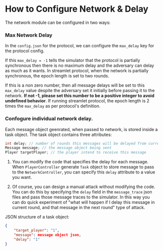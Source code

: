 # How to Configure Network & Delay

The network module can be configured in two ways:

### Max Network Delay
In the `config.json` for the protocol, we can configure the `max_delay` key for the protocol config.

If this `max_delay = -1` tells the simulator that the protocol is partially synchronous then there is no maximum delay and the adversary can delay as much as it wants. In streamlet protocol, when the network is partially synchronous, the epoch length is set to two rounds.

If this is a non zero number, then all message delays will be set to this `max_delay` value despite the adversary set it initially before passing it to the network. **If not -1, please set this number to be a positive integer to avoid undefined behavior**. If running streamlet protocol, the epoch length is 2 times the `max_delay` as per protocol's definition.

### Confogure individual network delay.

Each message object geenrated, when passed to network, is stored inside a task object. The task object contains three attributes: 
```java
int delay; // number of rounds this messages will be delayed from current round
Message message; // the message object being sent
Player targetPlayer; // the player intend to receive this message
```

1. You can modify the code that specifies the delay for each message. When `PlayerController` generate `Task` object to store message to pass to the `NetworkController`, you can specify this `delay` attribute to a value you want. 

2. Of course, you can design a manual attack without modifying the code. You can do this by specifying the `delay` field in the `message_trace` json files and pass those message traces to the simulator. In this way you can do quick experiment of "what will happen if I delay this message in current round, and that message in the next round" type of attack.

JSON structure of a task object:
```json
{
    "target_player": "1",
    "message": message object json,
    "delay": "1"
}
```

